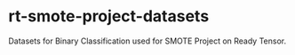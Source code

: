 # rt-smote-project-datasets

Datasets for Binary Classification used for SMOTE Project on Ready Tensor.
